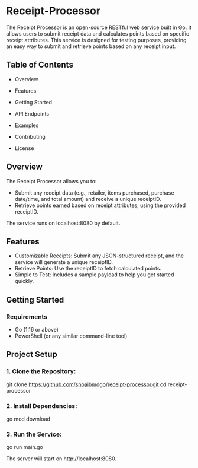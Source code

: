 # Receipt-Processor
The Receipt Processor is an open-source RESTful web service built in Go. It allows users to submit receipt data and calculates points based on specific receipt attributes. This service is designed for testing purposes, providing an easy way to submit and retrieve points based on any receipt input.

## Table of Contents
- Overview
  
- Features
  
- Getting Started
  
- API Endpoints
  
- Examples
- Contributing
- License

## Overview
The Receipt Processor allows you to:

- Submit any receipt data (e.g., retailer, items purchased, purchase date/time, and total amount) and receive a unique receiptID.
- Retrieve points earned based on receipt attributes, using the provided receiptID.
  
The service runs on localhost:8080 by default.

## Features
- Customizable Receipts: Submit any JSON-structured receipt, and the service will generate a unique receiptID.
- Retrieve Points: Use the receiptID to fetch calculated points.
- Simple to Test: Includes a sample payload to help you get started quickly.

## Getting Started
### Requirements
- Go (1.16 or above)
- PowerShell (or any similar command-line tool)

## Project Setup
### 1. Clone the Repository:
git clone https://github.com/shoaibmdgo/receipt-processor.git
cd receipt-processor

### 2. Install Dependencies:
go mod download

### 3. Run the Service:
go run main.go

The server will start on http://localhost:8080.

